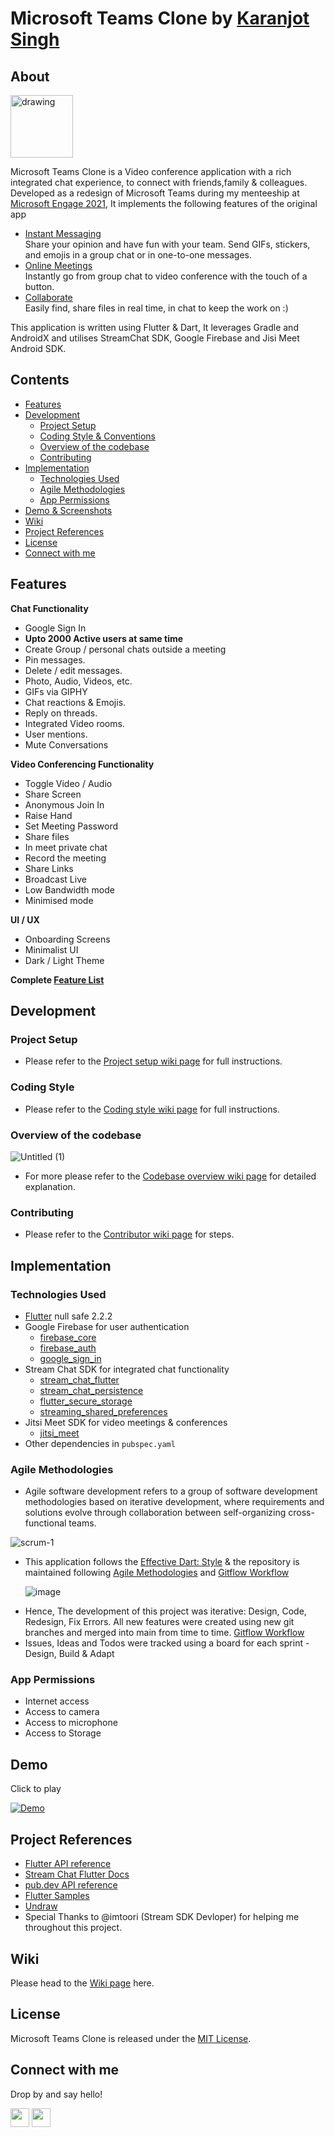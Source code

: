 # Microsoft Teams Clone by [Karanjot Singh](https://github.com/Karanjot-singh/)
## About
<img src="https://user-images.githubusercontent.com/55680995/125406184-2f3d8700-e3d6-11eb-9327-09c2dd584893.png" alt="drawing" width="100"/>

Microsoft Teams Clone is a Video conference application with a rich integrated chat experience, to connect with friends,family & colleagues.
Developed as a redesign of Microsoft Teams during my menteeship at [Microsoft Engage 2021](https://microsoft.acehacker.com/engage2021/index.html),
It implements the following features of the original app 
  * [Instant Messaging](https://www.microsoft.com/en-in/microsoft-teams/instant-messaging)    
    Share your opinion and have fun with your team. Send GIFs, stickers, and emojis in a group chat or in one-to-one messages.
  * [Online Meetings](https://www.microsoft.com/en-in/microsoft-teams/online-meetings)    
    Instantly go from group chat to video conference with the touch of a button.
  * [Collaborate](https://www.microsoft.com/en-in/microsoft-teams/online-meetings)    
    Easily find, share files in real time, in chat to keep the work on :)

This application is written using Flutter & Dart, It leverages Gradle and AndroidX and utilises StreamChat SDK, Google Firebase and Jisi Meet Android SDK.

## Contents
- [Features](#features)
- [Development](#development)
  * [Project Setup](#project-setup)
  * [Coding Style & Conventions](#coding-style)
  * [Overview of the codebase](#overview-of-the-codebase)
  * [Contributing](#contributing)
- [Implementation](#implementation)
  * [Technologies Used](#technologies-used)
  * [Agile Methodologies](#agile-methodologies)
  * [App Permissions](#app-permissions)
- [Demo & Screenshots](#demo)
- [Wiki](#wiki)
- [Project References](#project-references)
- [License](#license)
- [Connect with me](#connect-with-me)

## Features

**Chat Functionality**

* Google Sign In
* **Upto 2000 Active users at same time**
* Create Group / personal chats outside a meeting
* Pin messages.
* Delete / edit messages.
* Photo, Audio, Videos, etc.
* GIFs via GIPHY
* Chat reactions & Emojis.
* Reply on threads.
* Integrated Video rooms.
* User mentions.
* Mute Conversations


**Video Conferencing Functionality**
* Toggle Video / Audio
* Share Screen
* Anonymous Join In
* Raise Hand
* Set Meeting Password
* Share files
* In meet private chat
* Record the meeting
* Share Links
* Broadcast Live
* Low Bandwidth mode
* Minimised mode

**UI / UX**
* Onboarding Screens
* Minimalist UI
* Dark / Light Theme

**Complete [Feature List](https://github.com/Karanjot-singh/microsoft_teams_clone/blob/main/docs/Features%20%26%20Screenshots.pdf)**



## Development
### Project Setup
  * Please refer to the [Project setup wiki page](https://github.com/Karanjot-singh/microsoft_teams_clone/wiki#project-setup) for full instructions.

### Coding Style
  * Please refer to the [Coding style wiki page](https://github.com/Karanjot-singh/microsoft_teams_clone/wiki#coding-style--conventions) for full instructions.

### Overview of the codebase
![Untitled (1)](https://user-images.githubusercontent.com/55680995/125423592-534262ae-a1f3-4757-abb7-0e39a2ea97f7.jpg)

  * For more please refer to the [Codebase overview wiki page](https://github.com/Karanjot-singh/microsoft_teams_clone/wiki/Codebase-Overview) for detailed explanation.

### Contributing
  * Please refer to the [Contributor wiki page](https://github.com/Karanjot-singh/microsoft_teams_clone/wiki/Contribute) for steps.

## Implementation

### Technologies Used
- [Flutter](https://flutter.dev/) null safe 2.2.2
- Google Firebase for user authentication  
  - [firebase_core](https://pub.dev/packages/firebase_core)
  - [firebase_auth](https://pub.dev/packages/firebase_auth)
  - [google_sign_in](https://pub.dev/packages/google_sign_in)
- Stream Chat SDK for integrated chat functionality
  - [stream_chat_flutter](https://pub.dev/packages/stream_chat_flutter)
  - [stream_chat_persistence](https://pub.dev/packages/stream_chat_persistence)
  - [flutter_secure_storage](https://pub.dev/packages/flutter_secure_storage)
  - [streaming_shared_preferences](https://pub.dev/packages/streaming_shared_preference)
- Jitsi Meet SDK for video meetings & conferences
  - [jitsi_meet](https://pub.dev/packages/firebase_core)
- Other dependencies in ```pubspec.yaml```

### Agile Methodologies

- Agile software development refers to a group of software development methodologies based on iterative development, where requirements and solutions evolve through collaboration between self-organizing cross-functional teams.

![scrum-1](https://user-images.githubusercontent.com/55680995/125426790-39644a1f-c45e-4f37-8c0f-04e7934c2295.png)

  * This application follows the [Effective Dart: Style](https://dart.dev/guides/language/effective-dart/style) & the repository is 
    maintained following [Agile Methodologies](https://www.atlassian.com/agile) and [Gitflow Workflow](https://www.atlassian.com/git/tutorials/comparing-workflows/gitflow-workflow)
    
    ![image](https://user-images.githubusercontent.com/55680995/125493294-18bcb908-d230-4790-bbc4-7b9acffe65d9.png)

 
 - Hence, The development of this project was iterative: Design, Code, Redesign, Fix Errors. All new features were created using new git branches and merged into main from time to time. [Gitflow Workflow](https://www.atlassian.com/git/tutorials/comparing-workflows/gitflow-workflow)
 - Issues, Ideas and Todos were tracked using a board for each sprint - Design, Build & Adapt


### App Permissions
- Internet access
- Access to camera
- Access to microphone
- Access to Storage

## Demo
Click to play

[![Demo](https://user-images.githubusercontent.com/55680995/125494808-c6d0e73e-3ade-4e2e-8a07-b9da101e6068.png)](https://youtu.be/gfOrD80Qvcc)
## Project References
- [Flutter API reference](https://api.flutter.dev/index.html)
- [Stream Chat Flutter Docs](https://getstream.io/chat/docs/flutter-dart/)
- [pub.dev API reference](https://pub.dev/packages/stream_chat_flutter/versions/2.0.0-nullsafety.7)
- [Flutter Samples](https://github.com/GetStream/flutter-samples)
- [Undraw](https://undraw.co/)
- Special Thanks to @imtoori (Stream SDK Devloper) for helping me throughout this project.

## Wiki
Please head to the [Wiki page](https://github.com/Karanjot-singh/microsoft_teams_clone/wiki) here.

## License

Microsoft Teams Clone is released under the [MIT License](https://github.com/Karanjot-singh/microsoft_teams_clone/blob/main/LICENSE).

## Connect with me
Drop by and say hello!

[<img height="30" src="https://img.shields.io/badge/linkedin-0077B5.svg?&style=for-the-badge&logo=linkedin&logoColor=white" />][LinkedIn]
[<img height="30" src="https://img.shields.io/badge/twitter-1DA1F2.svg?&style=for-the-badge&logo=twitter&logoColor=white" />][twitter]

[linkedIn]: https://www.linkedin.com/in/karanjot-singh-
[twitter]: https://twitter.com/Rocketsingh06
